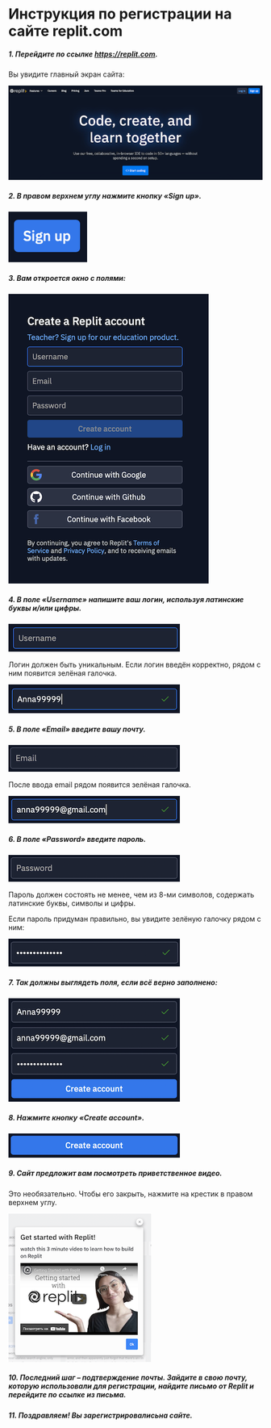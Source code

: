 # Инструкция по регистрации на сайте replit.com 

##### 1. Перейдите по ссылке https://replit.com.

Вы увидите главный экран сайта:

![](pic/image2.png)

##### 2. В правом верхнем углу нажмите кнопку «Sign up».

![](pic/image9.png)

##### 3. Вам откроется окно с полями:

![](pic/image3.png)

##### 4. В поле «Username»  напишите ваш логин, используя латинские буквы и/или цифры.

![](pic/image13.png)

Логин должен быть уникальным. Если логин введён корректно, рядом с ним появится зелёная галочка.

![](pic/image6.png)

##### 5. В поле «Email»  введите вашу почту.

![](pic/image8.png)
 
После ввода email рядом появится зелёная галочка. 

![](pic/image11.png)

##### 6. В поле «Password»  введите пароль.

![](pic/image12.png)

Пароль должен состоять не менее, чем из 8-ми символов, содержать латинские буквы, символы и цифры.

Если пароль придуман правильно, вы увидите зелёную галочку рядом с ним:

![](pic/image7.png)

##### 7. Так должны выглядеть поля, если всё верно заполнено: 

![](pic/image5.png)

##### 8. Нажмите кнопку «Create account». 

![](pic/image4.png)

##### 9. Сайт предложит вам посмотреть приветственное видео.
Это необязательно. Чтобы его закрыть, нажмите на крестик в правом верхнем углу.

![](pic/image1.png)

##### 10. Последний шаг – подтверждение почты. Зайдите в свою почту, которую использовали для регистрации, найдите письмо от Replit и перейдите по ссылке из письма.

##### 11. Поздравляем! Вы зарегистрировалисьна сайте. 
